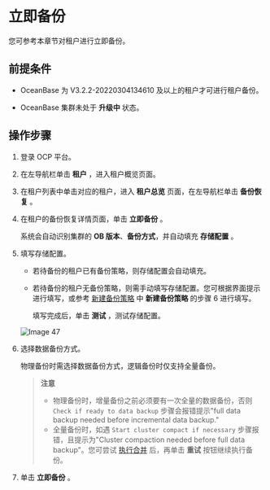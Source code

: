 # 立即备份

您可参考本章节对租户进行立即备份。

## 前提条件

* OceanBase 为 V3.2.2-20220304134610 及以上的租户才可进行租户备份。

* OceanBase 集群未处于 **升级中** 状态。

## 操作步骤

1. 登录 OCP 平台。

2. 在左导航栏单击 **租户** ，进入租户概览页面。

3. 在租户列表中单击对应的租户，进入 **租户总览** 页面，在左导航栏单击 **备份恢复** 。

4. 在租户的备份恢复详情页面，单击 **立即备份** 。

   系统会自动识别集群的 **OB 版本**、**备份方式**，并自动填充 **存储配置** 。

5. 填写存储配置。

   * 若待备份的租户已有备份策略，则存储配置会自动填充。

   * 若待备份的租户无备份策略，则需手动填写存储配置。您可根据界面提示进行填写，或参考 [新建备份策略](2.create-a-backup-strategy.md) 中 **新建备份策略** 的步骤 6 进行填写。

     填写完成后，单击 **测试** ，测试存储配置。

   ![Image 47](https://obbusiness-private.oss-cn-shanghai.aliyuncs.com/doc/img/ocp/401/%E5%AD%98%E5%82%A8%E9%85%8D%E7%BD%AE1.png)

6. 选择数据备份方式。

   物理备份时需选择数据备份方式，逻辑备份时仅支持全量备份。

   > **注意**
   >
   > * 物理备份时，增量备份之前必须要有一次全量的数据备份，否则 `Check if ready to data backup` 步骤会报错提示"full data backup needed before incremental data backup."
   > * 全量备份时，如遇 `Start cluster compact if necessary` 步骤报错，且提示为"Cluster compaction needed before full data backup"。您可尝试 [执行合并](../4.cluster-features/9.merge-management/4.perform-merge-1.md) 后，再单击 **重试** 按钮继续执行备份。

7. 单击 **立即备份** 。
